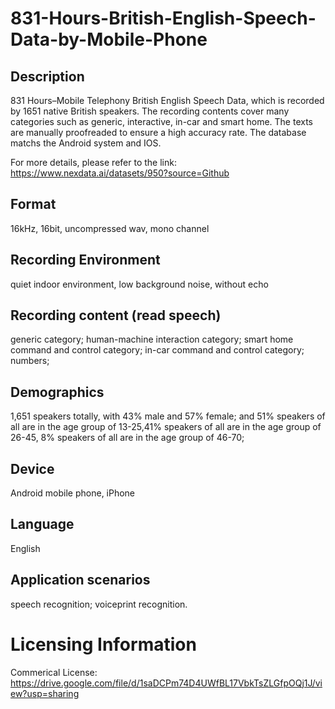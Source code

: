 # 831-Hours-British-English-Speech-Data-by-Mobile-Phone


## Description
831 Hours–Mobile Telephony British English Speech Data, which is recorded by 1651 native British speakers. The recording contents cover many categories such as generic, interactive, in-car and smart home. The texts are manually proofreaded to ensure a high accuracy rate. The database matchs the Android system and IOS.

For more details, please refer to the link: https://www.nexdata.ai/datasets/950?source=Github

## Format
16kHz, 16bit, uncompressed wav, mono channel

## Recording Environment
quiet indoor environment, low background noise, without echo

## Recording content (read speech)
generic category; human-machine interaction category; smart home command and control category; in-car command and control category; numbers;

## Demographics
1,651 speakers totally, with 43% male and 57% female; and 51% speakers of all are in the age group of 13-25,41% speakers of all are in the age group of 26-45, 8% speakers of all are in the age group of 46-70;

## Device
Android mobile phone, iPhone

## Language
English

## Application scenarios
speech recognition; voiceprint recognition.

# Licensing Information
Commerical License: https://drive.google.com/file/d/1saDCPm74D4UWfBL17VbkTsZLGfpOQj1J/view?usp=sharing
